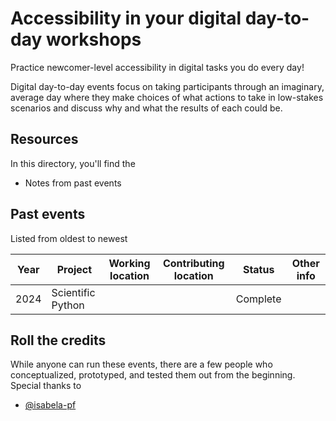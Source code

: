 # Accessibility in your digital day-to-day workshops

Practice newcomer-level accessibility in digital tasks you do every day! 

Digital day-to-day events focus on taking participants through an imaginary, average day where they make choices of what actions to take in low-stakes scenarios and discuss why and what the results of each could be. 

## Resources

In this directory, you'll find the
- Notes from past events

## Past events

Listed from oldest to newest

| Year | Project | Working location | Contributing location | Status | Other info | 
|------|---------|------------|-----------------|--------|------------|
| 2024 | Scientific Python |  |  | Complete |  | [Scientific Python Event Notes]()

## Roll the credits

While anyone can run these events, there are a few people who conceptualized, prototyped, and tested them out from the beginning. Special thanks to
- [@isabela-pf](https://github.com/isabela-pf/)
